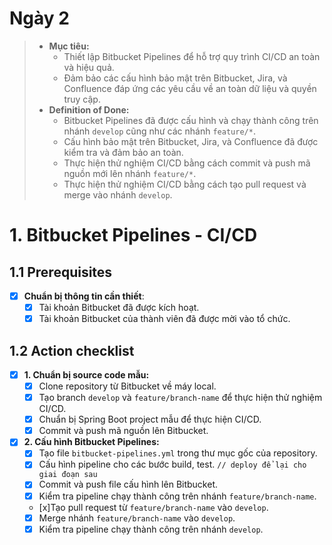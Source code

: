 # Ngày 2

>
> - **Mục tiêu:**
>   - Thiết lập Bitbucket Pipelines để hỗ trợ quy trình CI/CD an toàn và hiệu quả. 
>   - Đảm bảo các cấu hình bảo mật trên Bitbucket, Jira, và Confluence đáp ứng các yêu cầu về an toàn dữ liệu và quyền truy cập.
> - **Definition of Done:**
>   - Bitbucket Pipelines đã được cấu hình và chạy thành công trên nhánh `develop` cũng như các nhánh `feature/*`.
>   - Cấu hình bảo mật trên Bitbucket, Jira, và Confluence đã được kiểm tra và đảm bảo an toàn.
>   - Thực hiện thử nghiệm CI/CD bằng cách commit và push mã nguồn mới lên nhánh `feature/*`.
>   - Thực hiện thử nghiệm CI/CD bằng cách tạo pull request và merge vào nhánh `develop`.

# 1. Bitbucket Pipelines - CI/CD

## 1.1 Prerequisites

- [x] **Chuẩn bị thông tin cần thiết**:
  - [x] Tài khoản Bitbucket đã được kích hoạt.
  - [x] Tài khoản Bitbucket của thành viên đã được mời vào tổ chức.

## 1.2 Action checklist

- [x] **1. Chuẩn bị source code mẫu:**
  - [x] Clone repository từ Bitbucket về máy local.
  - [x] Tạo branch `develop` và `feature/branch-name` để thực hiện thử nghiệm CI/CD.
  - [x] Chuẩn bị Spring Boot project mẫu để thực hiện CI/CD.
  - [x] Commit và push mã nguồn lên Bitbucket.

- [x] **2. Cấu hình Bitbucket Pipelines:**
  - [x] Tạo file `bitbucket-pipelines.yml` trong thư mục gốc của repository.
  - [x] Cấu hình pipeline cho các bước build, test. `// deploy để lại cho giai đoạn sau`
  - [x] Commit và push file cấu hình lên Bitbucket.
  - [x] Kiểm tra pipeline chạy thành công trên nhánh `feature/branch-name`.
  - [x]Tạo pull request từ `feature/branch-name` vào `develop`.
  - [x] Merge nhánh `feature/branch-name` vào `develop`.
  - [x] Kiểm tra pipeline chạy thành công trên nhánh `develop`.